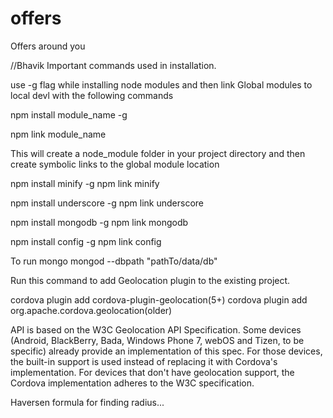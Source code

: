 offers
======

Offers around you

//Bhavik
Important commands used in installation.

use -g flag while installing node modules and then link Global modules to local devl with the following commands

npm install module_name -g

npm link module_name

This will create a node_module folder in your project directory and then create symbolic links to the global module location 


npm install minify -g
npm link minify

npm install underscore -g
npm link underscore

npm install mongodb -g
npm link mongodb

npm install config -g
npm link config

To run mongo
mongod --dbpath "pathTo/data/db"


Run this command to add Geolocation plugin to the existing project.

cordova plugin add cordova-plugin-geolocation(5+)
cordova plugin add org.apache.cordova.geolocation(older)


API is based on the W3C Geolocation API Specification. Some devices (Android, BlackBerry, Bada, Windows Phone 7,
webOS and Tizen, to be specific) already provide an implementation of this spec. For those devices, the built-in
support is used instead of replacing it with Cordova's implementation. For devices that don't have geolocation support, 
the Cordova implementation adheres to the W3C specification.



Haversen formula for finding radius...